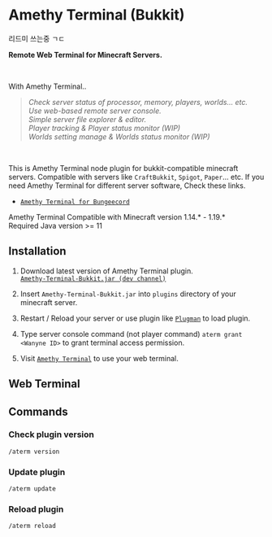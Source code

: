 # Amethy Terminal (Bukkit)

리드미 쓰는중 ㄱㄷ

**Remote Web Terminal for Minecraft Servers.**

<br>

With Amethy Terminal..

> _Check server status of processor, memory, players, worlds... etc.<br>
> Use web-based remote server console.<br>
> Simple server file explorer & editor.<br>
> Player tracking & Player status monitor (WIP)<br>
> Worlds setting manage & Worlds status monitor (WIP)_

<br>

This is Amethy Terminal node plugin for bukkit-compatible minecraft servers. Compatible with servers like `CraftBukkit`, `Spigot`, `Paper`... etc. If you need Amethy Terminal for different server software, Check these links.

- [`Amethy Terminal for Bungeecord`](https://github.com/wnynya/Amethy-Terminal-Bungeecord)

Amethy Terminal Compatible with Minecraft version 1.14.\* - 1.19.\*<br>
Required Java version >= 11

## Installation

1. Download latest version of Amethy Terminal plugin.<br>
   [`Amethy-Terminal-Bukkit.jar (dev channel)`](https://api.wany.io/amethy/repository/Amethy-Terminal-Bukkit/dev/latest/Amethy-Terminal-Bukkit.jar)

2. Insert `Amethy-Terminal-Bukkit.jar` into `plugins` directory of your minecraft server.

3. Restart / Reload your server or use plugin like [`Plugman`](https://www.spigotmc.org/resources/plugmanx.88135) to load plugin.

4. Type server console command (not player command) `aterm grant <Wanyne ID>` to grant terminal access permission.

5. Visit [`Amethy Terminal`](https://amethy.wany.io/terminal) to use your web terminal.

## Web Terminal

## Commands

### Check plugin version

`/aterm version`

### Update plugin

`/aterm update`

### Reload plugin

`/aterm reload`
